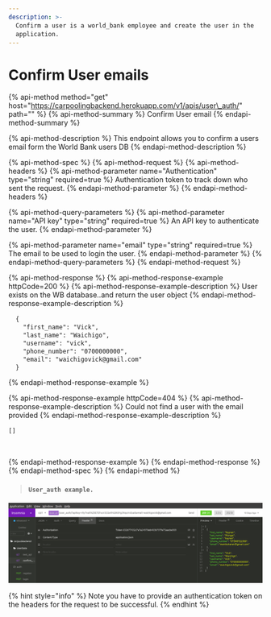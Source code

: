 ```yaml
---
description: >-
  Confirm a user is a world_bank employee and create the user in the
  application.
---
```


# Confirm User emails

{% api-method method="get" host="https://carpoolingbackend.herokuapp.com/v1/apis/user\_auth/" path="" %}
{% api-method-summary %}
Confirm User email
{% endapi-method-summary %}

{% api-method-description %}
This endpoint allows you to confirm a users email form the World Bank users DB
{% endapi-method-description %}

{% api-method-spec %}
{% api-method-request %}
{% api-method-headers %}
{% api-method-parameter name="Authentication" type="string" required=true %}
Authentication token to track down who sent the request.
{% endapi-method-parameter %}
{% endapi-method-headers %}

{% api-method-query-parameters %}
{% api-method-parameter name="API key" type="string" required=true %}
An API key to authenticate the user.
{% endapi-method-parameter %}

{% api-method-parameter name="email" type="string" required=true %}
The email to be used to login the user.
{% endapi-method-parameter %}
{% endapi-method-query-parameters %}
{% endapi-method-request %}

{% api-method-response %}
{% api-method-response-example httpCode=200 %}
{% api-method-response-example-description %}
User exists on the WB database..and return the user object
{% endapi-method-response-example-description %}

```
  {
    "first_name": "Vick",
    "last_name": "Waichigo",
    "username": "vick",
    "phone_number": "0700000000",
    "email": "waichigovick@gmail.com"
  }
```
{% endapi-method-response-example %}

{% api-method-response-example httpCode=404 %}
{% api-method-response-example-description %}
Could not find a user with the email provided
{% endapi-method-response-example-description %}

```
[]



```
{% endapi-method-response-example %}
{% endapi-method-response %}
{% endapi-method-spec %}
{% endapi-method %}

> #### `User_auth example.`

![](.gitbook/assets/user_auth.png)

{% hint style="info" %}
Note you have to provide an authentication token on the headers for the request to be successful.
{% endhint %}



